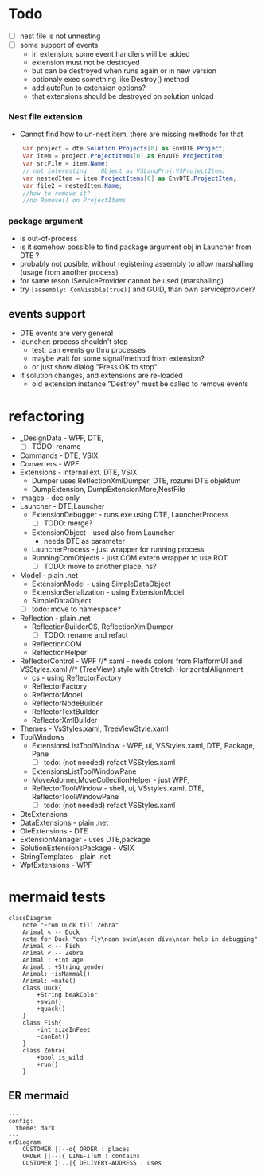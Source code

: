 ﻿# Todo
 * [ ] nest file is not unnesting
 * [ ] some support of events 
    - in extension, some event handlers will be added
    - extension must not be destroyed
    - but can be destroyed when runs again or in new version
    - optionaly exec something like Destroy() method
    - add autoRun to extension options?
    - that extensions should be destroyed on solution unload

### Nest file extension
* Cannot find how to un-nest item, there are missing methods for that
```c#
    var project = dte.Solution.Projects[0] as EnvDTE.Project;
    var item = project.ProjectItems[0] as EnvDTE.ProjectItem;
    var srcFile = item.Name;
    // not interesting : .Object as VSLangProj.VSProjectItem)
    var nestedItem = item.ProjectItems[0] as EnvDTE.ProjectItem;
    var file2 = nestedItem.Name;
    //how to remove it?
    //no Remove() on ProjectItems
```
 

 ###  package argument 
* is out-of-process 
* is it somehow possible to find package argument obj in Launcher from DTE ?
* probably not posible, without registering assembly to allow marshalling (usage from another process)
* for same reson IServiceProvider cannot be used (marshalling)
* try `[assembly: ComVisible(true)]` and GUID, than own serviceprovider?

## events support
* DTE events are very general
* launcher: process shouldn't stop
    * test: can events go thru processes
    * maybe wait for some signal/method from extension?
    * or just show dialog "Press OK to stop"
* if solution changes, and extensions are re-loaded
    * old extension instance "Destroy" must be called to remove events


# refactoring
* _DesignData - WPF, DTE, 
  * [ ] TODO: rename
* Commands - DTE, VSIX
* Converters - WPF
* Extensions - internal ext. DTE, VSIX
    * Dumper uses ReflectionXmlDumper, DTE, rozumi DTE objektum
    * DumpExtension, DumpExtensionMore,NestFile
* Images - doc only
* Launcher - DTE,Launcher
    * ExtensionDebugger - runs exe using DTE, LauncherProcess
        * [ ] TODO: merge?
    * ExtensionObject - used also from Launcher
        * needs DTE as parameter
    * LauncherProcess - just wrapper for running process
    * RunningComObjects - just COM extern wrapper to use ROT
        * [ ] TODO: move to another place, ns?
* Model - plain .net
    * ExtensionModel - using SimpleDataObject
    * ExtensionSerialization - using ExtensionModel 
    * SimpleDataObject
    * [ ] todo: move to namespace?
* Reflection - plain .net
    * ReflectionBuilderCS, ReflectionXmlDumper
        * [ ] TODO: rename and refact
    * ReflectionCOM
    * ReflectionHelper
* ReflectorControl - WPF
    //* xaml - needs colors from PlatformUI and VSStyles.xaml
    //* (TreeView) style with Stretch HorizontalAlignment
    * cs - using ReflectorFactory
    * ReflectorFactory
    * ReflectorModel 
    * ReflectorNodeBuilder 
    * ReflectorTextBuilder
    * ReflectorXmlBuilder
 * Themes - VsStyles.xaml, TreeViewStyle.xaml 
 * ToolWindows
    * ExtensionsListToolWindow - WPF, ui, VSStyles.xaml, DTE, Package, Pane
        * [ ] todo: (not needed) refact VSStyles.xaml
    * ExtensionsListToolWindowPane
    * MoveAdorner,MoveCollectionHelper - just WPF, 
    * ReflectorToolWindow - shell, ui, VSstyles.xaml, DTE, ReflectorToolWindowPane
        * [ ] todo: (not needed) refact VSStyles.xaml
 * DteExtensions
 * DataExtensions - plain .net
 * OleExtensions - DTE
 * ExtensionManager - uses DTE,package
 * SolutionExtensionsPackage - VSIX
 * StringTemplates - plain .net
 * WpfExtensions - WPF

# mermaid tests
```mermaid
classDiagram
    note "From Duck till Zebra"
    Animal <|-- Duck
    note for Duck "can fly\ncan swim\ncan dive\ncan help in debugging"
    Animal <|-- Fish
    Animal <|-- Zebra
    Animal : +int age
    Animal : +String gender
    Animal: +isMammal()
    Animal: +mate() 
    class Duck{
        +String beakColor
        +swim()
        +quack()
    }
    class Fish{
        -int sizeInFeet
        -canEat()
    }
    class Zebra{
        +bool is_wild
        +run()
    }
```

## ER mermaid
```mermaid
---
config:
  theme: dark
---
erDiagram
    CUSTOMER ||--o{ ORDER : places
    ORDER ||--|{ LINE-ITEM : contains
    CUSTOMER }|..|{ DELIVERY-ADDRESS : uses
```

